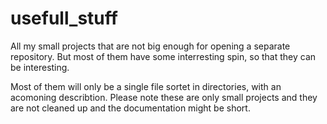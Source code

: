 # usefull_stuff
All my small projects that are not big enough for opening a separate repository. 
But most of them have some interresting spin, so that they can be interesting.

Most of them will only be a single file sortet in directories, with an acomoning describtion. 
Please note these are only small projects and they are not cleaned up and the documentation might be short. 
